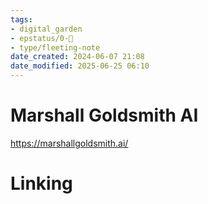 ```yaml
---
tags: 
- digital_garden
- epstatus/0-🌰
- type/fleeting-note
date_created: 2024-06-07 21:08
date_modified: 2025-06-25 06:10
---
```

# Marshall Goldsmith AI

https://marshallgoldsmith.ai/

# Linking